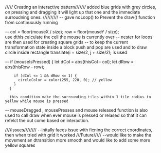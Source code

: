 ///// Creating an interactive pattern///////
added blue grids with grey circles, on pressing and dragging it will light up that one and the immediate surroudning ones.
//////////
-- gave noLoop() to Prevent the draw() function from continuously running

-- col = floor(mouseX / size);
   row = floor(mouseY / size);  
   use dthis calculate the cell the mouse is currently over
-- nester for loops are then used for creating square grids
-- to keep the current transformation state inside a block push and pop are used and to draw circle inside rectangle translate(i + size/2, j + size/2); is used

--  if (mouseIsPressed) {
        let dCol = abs(thisCol - col);
        let dRow = abs(thisRow - row);

        if (dCol <= 1 && dRow <= 1) {
          circleColor = color(255, 220, 0); // yellow
        }
      }

      this condition make the surrounding tiles within 1 tile radius to yellow while mouse is pressed

-- mouseDragged , mousePresses and mouse released function is also used to call draw when ever mouse is pressed or relased so that it can refelct the out come based on interaction.

////Issues////////
--initally faces issue with ficning the correct coordinates, then when tried with grid it worked
///Future/////
--would like to make the movement an dtransition more smooth and would like to add some more yellow squares